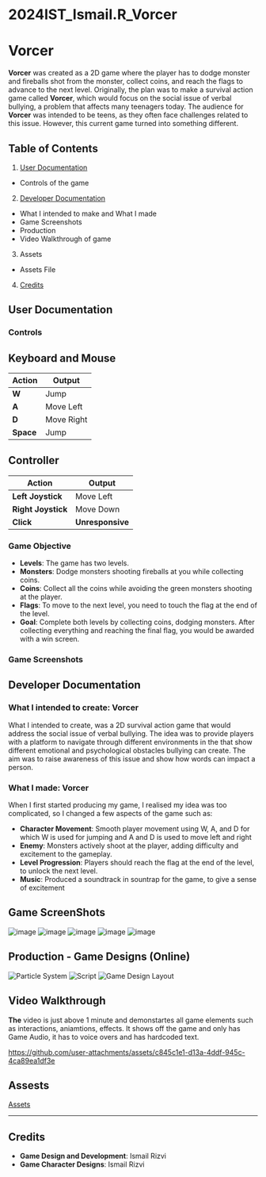 # 2024IST_Ismail.R_Vorcer
# Vorcer

**Vorcer** was created as a 2D game where the player has to dodge monster and fireballs shot from the monster, collect coins, and reach the flags to advance to the next level. Originally, the plan was to make a survival action game called **Vorcer**, which would focus on the social issue of verbal bullying, a problem that affects many teenagers today. The audience for **Vorcer** was intended to be teens, as they often face challenges related to this issue. However, this current game turned into something different. 

## Table of Contents

1. [User Documentation](#user-documentation)
 - Controls of the game
2. [Developer Documentation](#developer-documentation)
 - What I intended to make and What I made
 - Game Screenshots
 - Production
 - Video Walkthrough of game
3. Assets
 - Assets File
4. [Credits](#credits)

## User Documentation

### Controls

## Keyboard and Mouse

| Action        | Output                              |
| ------------- | ----------------------------------- |
| **W**         | Jump                                |
| **A**         | Move Left                           |
| **D**         | Move Right                          |
| **Space**     | Jump                                |

## Controller

| Action                      | Output                              |
| --------------------------- | ----------------------------------- |
| **Left Joystick**           | Move Left                           |
| **Right Joystick**          | Move Down                           |
| **Click**                   | **Unresponsive**                    |

### Game Objective
- **Levels**: The game has two levels.
- **Monsters**: Dodge monsters shooting fireballs at you while collecting coins.
- **Coins**: Collect all the coins while avoiding the green monsters shooting at the player.
- **Flags**: To move to the next level, you need to touch the flag at the end of the level.
- **Goal**: Complete both levels by collecting coins, dodging monsters. After collecting everything and reaching the final flag, you would be awarded with a win screen.

### Game Screenshots


## Developer Documentation

### What I intended to create: Vorcer
What I intended to create, was a 2D survival action game that would address the social issue of verbal bullying. The idea was to provide players with a platform to navigate through different environments in the that show different emotional and psychological obstacles bullying can create. The aim was to raise awareness of this issue and show how words can impact a person.

### What I made: Vorcer
When I first started producing my game, I realised my idea was too complicated, so I changed a few aspects of the game such as: 
- **Character Movement**: Smooth player movement using W, A, and D for which W is used for jumping and A and D is used to move left and right
- **Enemy**: Monsters actively shoot at the player, adding difficulty and excitement to the gameplay.
- **Level Progression**: Players should reach the flag at the end of the level, to unlock the next level.
- **Music**: Produced a soundtrack in sountrap for the game, to give a sense of excitement

## Game ScreenShots
![image](https://github.com/user-attachments/assets/d608c475-c620-42aa-9bbe-44f35a6edc8b)
![image](https://github.com/user-attachments/assets/517ec29e-c829-412a-9b15-b8cf0aa9c90c)
![image](https://github.com/user-attachments/assets/d73f781b-812d-4de6-a157-50cb2292490e)
![image](https://github.com/user-attachments/assets/e53e845d-b37a-402d-a507-913c2d83303b)
![image](https://github.com/user-attachments/assets/3328c74a-8225-48aa-89e1-04247937cb3b)


## Production - Game Designs (Online)
![Particle System](https://unity-connect-prd.storage.googleapis.com/20190620/learn/images/16a13de5-f75c-4595-927c-c45bb16562b9_introduction_to_particle_systems___02.png) ![Script](https://miro.medium.com/v2/resize:fit:833/1*srBw68JwCVqG-z79QokHBw.png) 
![Game Design Layout](https://gametorrahod.com/content/images/2019/07/Screenshot-2019-07-12-14.13.00.png)

## Video Walkthrough
**The** video is just above 1 minute and demonstartes all game elements such as interactions, aniamtions, effects. It shows off the game and only has Game Audio, it has to voice overs and has hardcoded text. 

https://github.com/user-attachments/assets/c845c1e1-d13a-4ddf-945c-4ca89ea1df3e

## Assests
[Assets](https://github.com/TempeHS/2024IST_Ismail.R_Vorcer/tree/main/My%20project/Assets/Sprites)


---

## Credits
- **Game Design and Development**: Ismail Rizvi
- **Game Character Designs**: Ismail Rizvi

